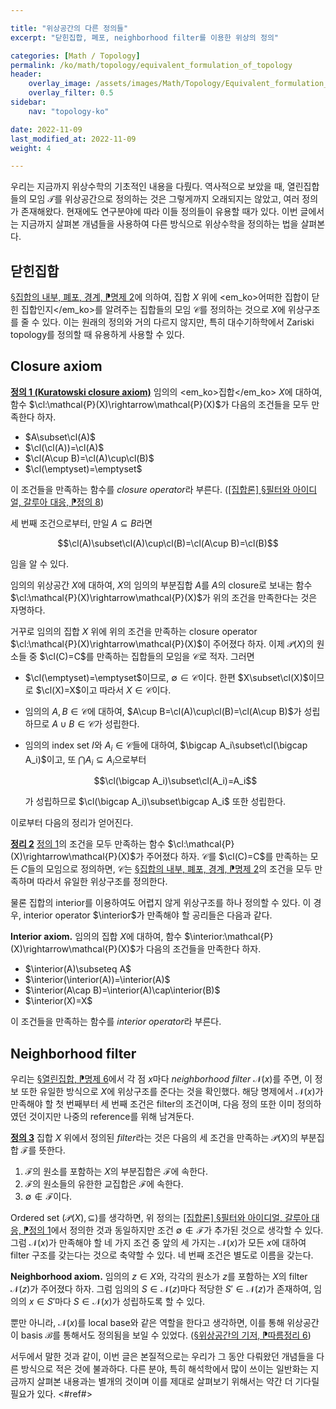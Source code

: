 ```yaml
---

title: "위상공간의 다른 정의들"
excerpt: "닫힌집합, 폐포, neighborhood filter를 이용한 위상의 정의"

categories: [Math / Topology]
permalink: /ko/math/topology/equivalent_formulation_of_topology
header:
    overlay_image: /assets/images/Math/Topology/Equivalent_formulation_of_topology.png
    overlay_filter: 0.5
sidebar: 
    nav: "topology-ko"

date: 2022-11-09
last_modified_at: 2022-11-09
weight: 4

---
```


우리는 지금까지 위상수학의 기초적인 내용을 다뤘다. 역사적으로 보았을 때, 열린집합들의 모임 $\mathcal{T}$를 위상공간으로 정의하는 것은 그렇게까지 오래되지는 않았고, 여러 정의가 존재해왔다. 현재에도 연구분야에 따라 이들 정의들이 유용할 때가 있다. 이번 글에서는 지금까지 살펴본 개념들을 사용하여 다른 방식으로 위상수학을 정의하는 법을 살펴본다. 

## 닫힌집합

[§집합의 내부, 폐포, 경계, ⁋명제 2](/ko/math/topology/other_concepts#pp2)에 의하여, 집합 $X$ 위에 <em_ko>어떠한 집합이 닫힌 집합인지</em_ko>를 알려주는 집합들의 모임 $\mathcal{C}$를 정의하는 것으로 $X$에 위상구조를 줄 수 있다. 이는 원래의 정의와 거의 다르지 않지만, 특히 대수기하학에서 Zariski topology를 정의할 때 유용하게 사용할 수 있다.

## Closure axiom

<div class="definition" markdown="1">

<ins id="df1">**정의 1 (Kuratowski closure axiom)**</ins> 임의의 <em_ko>집합</em_ko> $X$에 대하여, 함수 $\cl:\mathcal{P}(X)\rightarrow\mathcal{P}(X)$가 다음의 조건들을 모두 만족한다 하자.

- $A\subset\cl(A)$
- $\cl(\cl(A))=\cl(A)$
- $\cl(A\cup B)=\cl(A)\cup\cl(B)$
- $\cl(\emptyset)=\emptyset$

이 조건들을 만족하는 함수를 *closure operator*라 부른다. ([\[집합론\] §필터와 아이디얼, 갈루아 대응, ⁋정의 8](/ko/math/set_theory/filter_and_ideal#df8))

</div>

세 번째 조건으로부터, 만일 $A\subseteq B$라면

$$\cl(A)\subset\cl(A)\cup\cl(B)=\cl(A\cup B)=\cl(B)$$

임을 알 수 있다. 

임의의 위상공간 $X$에 대하여, $X$의 임의의 부분집합 $A$를 $A$의 closure로 보내는 함수 $\cl:\mathcal{P}(X)\rightarrow\mathcal{P}(X)$가 위의 조건을 만족한다는 것은 자명하다. 

거꾸로 임의의 집합 $X$ 위에 위의 조건을 만족하는 closure operator $\cl:\mathcal{P}(X)\rightarrow\mathcal{P}(X)$이 주어졌다 하자. 이제 $\mathcal{P}(X)$의 원소들 중 $\cl(C)=C$를 만족하는 집합들의 모임을 $\mathcal{C}$로 적자. 그러면

- $\cl(\emptyset)=\emptyset$이므로, $\emptyset\in\mathcal{C}$이다. 한편 $X\subset\cl(X)$이므로 $\cl(X)=X$이고 따라서 $X\in\mathcal{C}$이다.
- 임의의 $A,B\in\mathcal{C}$에 대하여, $A\cup B=\cl(A)\cup\cl(B)=\cl(A\cup B)$가 성립하므로 $A\cup B\in\mathcal{C}$가 성립한다. 
- 임의의 index set $I$와 $A_i\in\mathcal{C}$들에 대하여, $\bigcap A_i\subset\cl(\bigcap A_i)$이고, 또 $\bigcap A_i\subseteq A_i$으로부터 

  $$\cl(\bigcap A_i)\subset\cl(A_i)=A_i$$

  가 성립하므로 $\cl(\bigcap A_i)\subset\bigcap A_i$ 또한 성립한다.

이로부터 다음의 정리가 얻어진다.

<div class="proposition" markdown="1">

<ins id="thm2">**정리 2**</ins> [정의 1](#df1)의 조건을 모두 만족하는 함수 $\cl:\mathcal{P}(X)\rightarrow\mathcal{P}(X)$가 주어졌다 하자. $\mathcal{C}$를 <phrase>$\cl(C)=C$를 만족하는 모든 $C$들의 모임</phrase>으로 정의하면, $\mathcal{C}$는 [§집합의 내부, 폐포, 경계, ⁋명제 2](/ko/math/topology/other_concepts#pp2)의 조건을 모두 만족하며 따라서 유일한 위상구조를 정의한다.

</div>

물론 집합의 interior를 이용하여도 어렵지 않게 위상구조를 하나 정의할 수 있다. 이 경우, interior operator $\interior$가 만족해야 할 공리들은 다음과 같다.

<div class="misc" markdown="1">

**Interior axiom.** 임의의 집합 $X$에 대하여, 함수 $\interior:\mathcal{P}(X)\rightarrow\mathcal{P}(X)$가 다음의 조건들을 만족한다 하자.

- $\interior(A)\subseteq A$
- $\interior(\interior(A))=\interior(A)$
- $\interior(A\cap B)=\interior(A)\cap\interior(B)$
- $\interior(X)=X$

이 조건들을 만족하는 함수를 *interior operator*라 부른다.

</div>

## Neighborhood filter

우리는 [§열린집합, ⁋명제 6](/ko/math/topology/open_sets#pp6)에서 각 점 $x$마다 *neighborhood filter* $\mathcal{N}(x)$를 주면, 이 정보 또한 유일한 방식으로 $X$에 위상구조를 준다는 것을 확인했다. 해당 명제에서 $\mathcal{N}(x)$가 만족해야 할 첫 번째부터 세 번째 조건은 filter의 조건이며, 다음 정의 또한 이미 정의하였던 것이지만 나중의 reference를 위해 남겨둔다.

<div class="definition" markdown="1">

<ins id="df3">**정의 3**</ins> 집합 $X$ 위에서 정의된 *filter*라는 것은 다음의 세 조건을 만족하는 $\mathcal{P}(X)$의 부분집합 $\mathcal{F}$를 뜻한다.

1. $\mathcal{F}$의 원소를 포함하는 $X$의 부분집합은 $\mathcal{F}$에 속한다.
2. $\mathcal{F}$의 원소들의 유한한 교집합은 $\mathcal{F}$에 속한다.
3. $\emptyset\not\in\mathcal{F}$이다.

</div>

Ordered set $(\mathcal{P}(X),\subseteq)$를 생각하면, 위 정의는 [\[집합론\] §필터와 아이디얼, 갈루아 대응, ⁋정의 1](/ko/math/set_theory/filter_and_ideal#df1)에서 정의한 것과 동일하지만 조건 $\emptyset\not\in\mathcal{F}$가 추가된 것으로 생각할 수 있다. 그럼 $\mathcal{N}(x)$가 만족해야 할 네 가지 조건 중 앞의 세 가지는 $\mathcal{N}(x)$가 모든 $x$에 대하여 filter 구조를 갖는다는 것으로 축약할 수 있다. 네 번째 조건은 별도로 이름을 갖는다.

<div class="misc" markdown="1">

**Neighborhood axiom.** 임의의 $z\in X$와, 각각의 원소가 $z$를 포함하는 $X$의 filter $\mathcal{N}(z)$가 주어졌다 하자. 그럼 임의의 $S\in\mathcal{N}(z)$마다 적당한 $S'\in\mathcal{N}(z)$가 존재하여, <phrase>임의의 $x\in S'$마다 $S\in\mathcal{N}(x)$</phrase>가 성립하도록 할 수 있다.

</div>

뿐만 아니라, $\mathcal{N}(x)$를 local base와 같은 역할을 한다고 생각하면, 이를 통해 위상공간이 basis $\mathcal{B}$를 통해서도 정의됨을 보일 수 있었다. ([§위상공간의 기저, ⁋따름정리 6](/ko/math/topology/topological_basis#crl6))

서두에서 말한 것과 같이, 이번 글은 본질적으로는 우리가 그 동안 다뤄왔던 개념들을 다른 방식으로 적은 것에 불과하다. 다른 분야, 특히 해석학에서 많이 쓰이는 일반화는 지금까지 살펴본 내용과는 별개의 것이며 이를 제대로 살펴보기 위해서는 약간 더 기다릴 필요가 있다. <#ref#>

